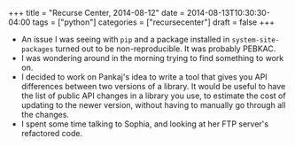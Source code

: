 +++
title = "Recurse Center, 2014-08-12"
date = 2014-08-13T10:30:30-04:00
tags = ["python"]
categories = ["recursecenter"]
draft = false
+++

-   An issue I was seeing with `pip` and a package installed in
    `system-site-packages` turned out to be non-reproducible.  It was probably
    PEBKAC.
-   I was wondering around in the morning trying to find something to work on.
-   I decided to work on Pankaj's idea to write a tool that gives you API
    differences between two versions of a library.  It would be useful to have
    the list of public API changes in a library you use, to estimate the cost of
    updating to the newer version, without having to manually go through all the
    changes.
-   I spent some time talking to Sophia, and looking at her FTP server's
    refactored code.
